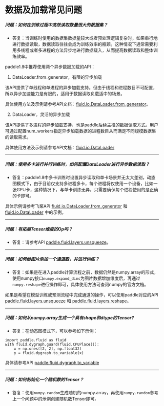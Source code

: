 # 数据及加载常见问题


##### 问题：如何在训练过程中高效读取数量很大的数据集？

+ 答复：当训练时使用的数据集数据量较大或者预处理逻辑复杂时，如果串行地进行数据读取，数据读取往往会成为训练效率的瓶颈。这种情况下通常需要利用多线程或者多进程的方法异步地进行数据载入，从而提高数据读取和整体训练效率。

paddle1.8中推荐使用两个异步数据加载的API：

1. DataLoader.from_generator，有限的异步加载

该API提供了单线程和单进程的异步加载支持。但由于线程和进程数目不可配置，所以异步加速能力是有限的，适用于数据读取负载适中的场景。

具体使用方法及示例请参考API文档：[fluid.io.DataLoader.from_generator](https://www.paddlepaddle.org.cn/documentation/docs/zh/api_cn/io_cn/DataLoader_cn.html#id1)。

2. DataLoader，灵活的异步加载

该API提供了多进程的异步加载支持，也是paddle后续主推的数据读取方式。用户可通过配置num_workers指定异步加载数据的进程数目从而满足不同规模数据集的读取需求。

具体使用方法及示例请参考API文档：[fluid.io.DataLoader](https://www.paddlepaddle.org.cn/documentation/docs/en/api/io/DataLoader.html#dataloader)

----------

##### 问题：使用多卡进行并行训练时，如何配置DataLoader进行异步数据读取？

+ 答复：paddle1.8中多卡训练时设置异步读取和单卡场景并无太大差别，动态图模式下，由于目前仅支持多进程多卡，每个进程将仅使用一个设备，比如一张GPU卡，这种情况下，与单卡训练无异，只需要确保每个进程使用的是正确的卡即可。

具体示例请参考飞桨API [fluid.io.DataLoader.from_generator](https://www.paddlepaddle.org.cn/documentation/docs/zh/api_cn/io_cn/DataLoader_cn.html#id1) 和 [fluid.io.DataLoader](https://www.paddlepaddle.org.cn/documentation/docs/en/api/io/DataLoader.html#dataloader) 中的示例。

----------


##### 问题：有拓展Tensor维度的Op吗？

+ 答复：请参考API [paddle.fluid.layers.unsqueeze](https://www.paddlepaddle.org.cn/documentation/docs/zh/api_cn/layers_cn/unsqueeze_cn.html)。

----------


##### 问题：如何给图片添加一个通道数，并进行训练？

+ 答复：如果是在进入paddle计算流程之前，数据仍然是numpy.array的形式，使用numpy接口`numpy.expand_dims`为图片数据增加维度后，再通过`numpy.reshape`进行操作即可，具体使用方法可查阅numpy的官方文档。

如果是希望在模型训练或预测流程中完成通道的操作，可以使用paddle对应的API [paddle.fluid.layers.unsqueeze](https://www.paddlepaddle.org.cn/documentation/docs/zh/api_cn/layers_cn/unsqueeze_cn.html#unsqueeze) 和 [paddle.fluid.layers.reshape](https://www.paddlepaddle.org.cn/documentation/docs/zh/api_cn/layers_cn/reshape_cn.html#reshape)。

----------


##### 问题：如何从numpy.array生成一个具有shape和dtype的Tensor?

+ 答复：在动态图模式下，可以参考如下示例：

```
import paddle.fluid as fluid
with fluid.dygraph.guard(fluid.CPUPlace()):
    x = np.ones([2, 2], np.float32)
    y = fluid.dygraph.to_variable(x)
```

具体请参考API [paddle.fluid.dygraph.to_variable](https://www.paddlepaddle.org.cn/documentation/docs/zh/1.8/api_cn/dygraph_cn/to_variable_cn.html#to-variable)

----------

##### 问题：如何初始化一个随机数的Tensor？

+ 答复：使用`numpy.random`生成随机的numpy.array，再使用`numpy.random`参考上一个问题中的示例创建随机数Tensor即可。
